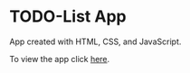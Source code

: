 # TODO-List App 

App created with HTML, CSS, and JavaScript.

To view the app click [here](https://raw.githack.com/victoriakapelush/TODO-List/main/dist/index.html).
